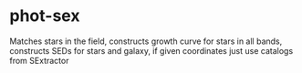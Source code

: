 phot-sex
========

Matches stars in the field, constructs growth curve for stars in all bands, constructs SEDs for stars and galaxy, if given coordinates
just use catalogs from SExtractor
